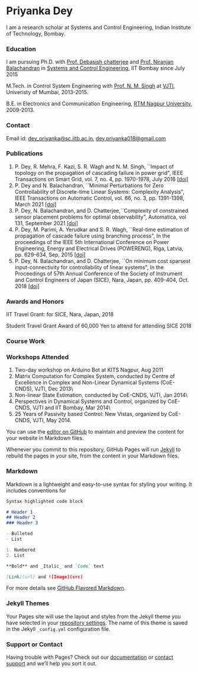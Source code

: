 # Priyanka Dey

I am a research scholar at Systems and Control Engineering, Indian Institute of Technology, Bombay.

### Education
I am pursuing Ph.D. with [Prof. Debasish chatterjee](https://www.sc.iitb.ac.in/~chatterjee/master/homepage/index.html) and [Prof. Niranjan Balachandran](http://www.math.iitb.ac.in/~niranj/) in [Systems and Control Engineering](https://www.sc.iitb.ac.in/), IIT Bombay since July 2015

M.Tech. in Control System Engineering with [Prof. N. M. Singh](https://scholar.google.co.in/citations?user=MVFKy-4AAAAJ&hl=en) at [VJTI](http://www.vjti.ac.in/), Univeristy of Mumbai, 2013-2015.

B.E. in Electronics and Communication Engineering, [RTM Nagpur University](https://www.nagpuruniversity.org/rtmnu/home/), 2009-2013.

### Contact
Email id: dey_priyanka@sc.iitb.ac.in, dey.priyanka018@gmail.com

### Publications
1.  P. Dey, R. Mehra, F. Kazi, S. R. Wagh and N. M. Singh, ``Impact of topology on the propagation of cascading failure in power grid", IEEE Transactions on Smart Grid, vol. 7, no. 4, pp. 1970-1978, July 2016 [[doi]](https://doi.org/10.1109/TSG.2016.2558465)
2. P. Dey and N. Balachandran, ``Minimal Perturbations for Zero Controllability of Discrete-time Linear Systems: Complexity Analysis",  IEEE Transactions on Automatic Control, vol. 66, no. 3, pp. 1391-1398, March 2021 [[doi]](https://ieeexplore.ieee.org/document/9095245)
3. P. Dey, N. Balachandran, and D. Chatterjee,``Complexity of constrained sensor placement problems for optimal
observability", Automatica, vol 131, September 2021  [[doi]](https://doi.org/10.1016/j.automatica.2021.109758) 
4. P. Dey, M. Parimi, A. Yerudkar and S. R. Wagh, ``Real-time estimation of propagation of cascade failure using branching process", In the proceedings of the IEEE 5th International Conference on Power Engineering, Energy and Electrical Drives (POWERENG), Riga, Latvia, pp. 629-634, Sep, 2015 [[doi]](https://ieeexplore.ieee.org/document/7266390)
5. P. Dey, N. Balachandran, and D. Chatterjee, ``On minimum cost sparsest input-connectivity for controllability of linear systems", In the Proceedings of 57th Annual Conference of the Society of Instrument and Control Engineers of Japan (SICE), Nara, Japan, pp. 409-404, Oct. 2018 [[doi]](https://ieeexplore.ieee.org/document/8492603) 

### Awards and Honors
IIT Travel Grant: for SICE, Nara, Japan, 2018

Student Travel Grant Award of 60,000 Yen to attend for attending SICE 2018

### Course Work


### Workshops Attended
1. Two-day workshop on Arduino Bot at KITS Nagpur, Aug 2011 
2. Matrix Computation for Complex System, conducted by Centre of Excellence in Complex and Non-Linear Dynamical Systems (CoE-CNDS), VJTI, Dec 2013\\
3. Non-linear State Estimation, conducted by CoE-CNDS, VJTI, Jan 2014\\
4. Perspectives in Dynamical Systems and Control, organized by CoE-CNDS, VJTI and IIT Bombay, Mar 2014\\
5. 25 Years of Passivity based Control: New Vistas, organized by CoE-CNDS, VJTI, May 2014.


You can use the [editor on GitHub](https://github.com/PriyankaDey18/PriyankaDey.github.io/edit/gh-pages/index.md) to maintain and preview the content for your website in Markdown files.

Whenever you commit to this repository, GitHub Pages will run [Jekyll](https://jekyllrb.com/) to rebuild the pages in your site, from the content in your Markdown files.

### Markdown

Markdown is a lightweight and easy-to-use syntax for styling your writing. It includes conventions for

```markdown
Syntax highlighted code block

# Header 1
## Header 2
### Header 3

- Bulleted
- List

1. Numbered
2. List

**Bold** and _Italic_ and `Code` text

[Link](url) and ![Image](src)
```

For more details see [GitHub Flavored Markdown](https://guides.github.com/features/mastering-markdown/).

### Jekyll Themes

Your Pages site will use the layout and styles from the Jekyll theme you have selected in your [repository settings](https://github.com/PriyankaDey18/PriyankaDey.github.io/settings/pages). The name of this theme is saved in the Jekyll `_config.yml` configuration file.

### Support or Contact

Having trouble with Pages? Check out our [documentation](https://docs.github.com/categories/github-pages-basics/) or [contact support](https://support.github.com/contact) and we’ll help you sort it out.
